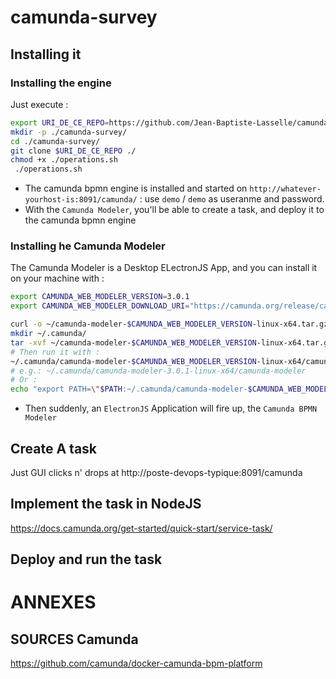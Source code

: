 # camunda-survey


##  Installing it


### Installing the engine

Just execute : 

```bash
export URI_DE_CE_REPO=https://github.com/Jean-Baptiste-Lasselle/camunda-survey
mkdir -p ./camunda-survey/ 
cd ./camunda-survey/ 
git clone $URI_DE_CE_REPO ./
chmod +x ./operations.sh
 ./operations.sh
```
* The camunda bpmn engine is installed and started on `http://whatever-yourhost-is:8091/camunda/` : use `demo` / `demo` as useranme and password.
* With the `Camunda Modeler`, you'll be able to create a task, and deploy it to the camunda bpmn engine

### Installing he Camunda Modeler

The Camunda Modeler is a Desktop ELectronJS App, and you can install it on your machine with : 

```bash
export CAMUNDA_WEB_MODELER_VERSION=3.0.1
export CAMUNDA_WEB_MODELER_DOWNLOAD_URI="https://camunda.org/release/camunda-modeler/$CAMUNDA_WEB_MODELER_VERSION/camunda-modeler-$CAMUNDA_WEB_MODELER_VERSION-linux-x64.tar.gz"

curl -o ~/camunda-modeler-$CAMUNDA_WEB_MODELER_VERSION-linux-x64.tar.gz -L $CAMUNDA_WEB_MODELER_DOWNLOAD_URI
mkdir ~/.camunda/
tar -xvf ~/camunda-modeler-$CAMUNDA_WEB_MODELER_VERSION-linux-x64.tar.gz -C ~/.camunda/
# Then run it with : 
~/.camunda/camunda-modeler-$CAMUNDA_WEB_MODELER_VERSION-linux-x64/camunda-modeler
# e.g.: ~/.camunda/camunda-modeler-3.0.1-linux-x64/camunda-modeler
# Or :
echo "export PATH=\"$PATH:~/.camunda/camunda-modeler-$CAMUNDA_WEB_MODELER_VERSION-linux-x64/camunda-modeler\"" >> ~/.bashrc
```


* Then suddenly, an `ElectronJS` Application will fire up, the `Camunda BPMN Modeler`

##  Create A task

Just GUI clicks n' drops at http://poste-devops-typique:8091/camunda



## Implement the task in NodeJS

https://docs.camunda.org/get-started/quick-start/service-task/

## Deploy and run the task


# ANNEXES 

## SOURCES Camunda

https://github.com/camunda/docker-camunda-bpm-platform

